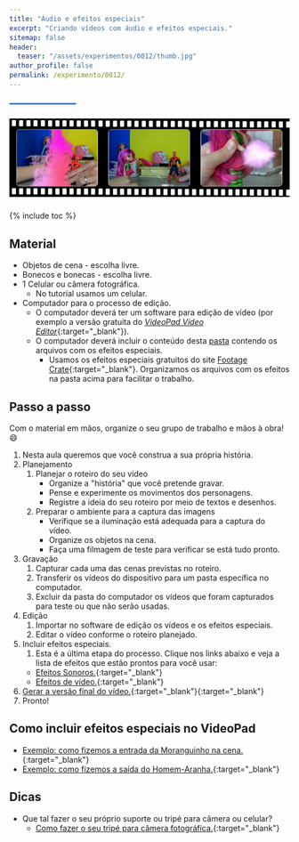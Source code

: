 ```yaml
---
title: "Áudio e efeitos especiais"
excerpt: "Criando vídeos com áudio e efeitos especiais."
sitemap: false 
header: 
  teaser: "/assets/experimentos/0012/thumb.jpg" 
author_profile: false
permalink: /experimento/0012/
---
```

![Linha separadora](/assets/images/line.jpg)

![Efeitos especiais](/assets/experimentos/0012/thumb.jpg)

{% include toc %}

## Material
* Objetos de cena - escolha livre.
* Bonecos e bonecas - escolha livre.
* 1 Celular ou câmera fotográfica.
  - No tutorial usamos um celular.
* Computador para o processo de edição. 
  * O computador deverá ter um software para edição de vídeo (por exemplo a versão gratuita do [*VideoPad Video Editor*](https://www.nchsoftware.com/videopad/kb/free.html){:target="_blank"}).
  * O computador deverá incluir o conteúdo desta [pasta](https://drive.google.com/open?id=1BGdkoHeMhUvoN0jslefu0PNKXm4-8r0X) contendo os arquivos com os efeitos especiais.
    * Usamos os efeitos especiais gratuitos do site [Footage Crate](https://vfx.productioncrate.com/){:target="_blank"}. Organizamos os arquivos com os efeitos na pasta acima para facilitar o trabalho.

## Passo a passo
Com o material em mãos, organize o seu grupo de trabalho e mãos à obra! :smile:

1. Nesta aula queremos que você construa a sua própria história.
1. Planejamento
   1. Planejar o roteiro do seu vídeo
      - Organize a "história" que você pretende gravar.
      - Pense e experimente os movimentos dos personagens.
      - Registre a ideia do seu roteiro por meio de textos e desenhos.
   1. Preparar o ambiente para a captura das imagens
      - Verifique se a iluminação está adequada para a captura do vídeo.
      - Organize os objetos na cena.
      - Faça uma filmagem de teste para verificar se está tudo pronto.
1. Gravação
   1. Capturar cada uma das cenas previstas no roteiro.
   1. Transferir os vídeos do dispositivo para um pasta específica no computador.
   1. Excluir da pasta do computador os vídeos que foram capturados para teste ou que não serão usadas.
1. Edição
   1. Importar no software de edição os vídeos e os efeitos especiais.
   1. Editar o vídeo conforme o roteiro planejado.
1. Incluir efeitos especiais.
   1. Esta é a última etapa do processo. Clique nos links abaixo e veja a lista de efeitos que estão prontos para você usar:
     - [Efeitos Sonoros.](https://drive.google.com/open?id=1GleApgABldJ-Ew9qIktBovaZWUZyjrMr){:target="_blank"}
     - [Efeitos de vídeo.](https://drive.google.com/open?id=1aMyl39olaphEBslXsxkVVIbAAnMZ4ZIq){:target="_blank"}
1. [Gerar a versão final do vídeo.](https://youtu.be/h_6GBU5QN0s?t=6m04s){:target="_blank"}{:target="_blank"}
1. Pronto!

## Como incluir efeitos especiais no VideoPad
   - [Exemplo: como fizemos a entrada da Moranguinho na cena.](https://youtu.be/wmmlmYykA44){:target="_blank"}
   - [Exemplo: como fizemos a saída do Homem-Aranha.](https://youtu.be/h_6GBU5QN0s){:target="_blank"}

## Dicas
* Que tal fazer o seu próprio suporte ou tripé para câmera ou celular?
  - [Como fazer o seu tripé para câmera fotográfica.](https://youtu.be/HQNkJs2DUxY){:target="_blank"}
